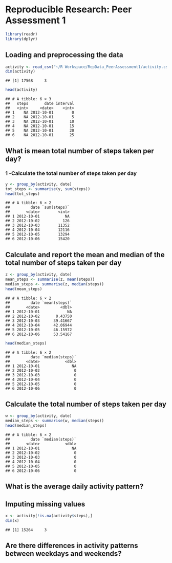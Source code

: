 # Reproducible Research: Peer Assessment 1


```r
library(readr)
library(dplyr)
```

## Loading and preprocessing the data


```r
activity <- read_csv("~/R Workspace/RepData_PeerAssessment1/activity.csv")
dim(activity) 
```

```
## [1] 17568     3
```

```r
head(activity)
```

```
## # A tibble: 6 × 3
##   steps       date interval
##   <int>     <date>    <int>
## 1    NA 2012-10-01        0
## 2    NA 2012-10-01        5
## 3    NA 2012-10-01       10
## 4    NA 2012-10-01       15
## 5    NA 2012-10-01       20
## 6    NA 2012-10-01       25
```

## What is mean total number of steps taken per day?

### 1 -Calculate the total number of steps taken per day

```r
y <- group_by(activity, date)
tot_steps <- summarise(y, sum(steps))
head(tot_steps)
```

```
## # A tibble: 6 × 2
##         date `sum(steps)`
##       <date>        <int>
## 1 2012-10-01           NA
## 2 2012-10-02          126
## 3 2012-10-03        11352
## 4 2012-10-04        12116
## 5 2012-10-05        13294
## 6 2012-10-06        15420
```

## Calculate and report the mean and median of the total number of steps taken per day


```r
z <- group_by(activity, date)
mean_steps <- summarise(z, mean(steps))
median_steps <- summarise(z, median(steps))
head(mean_steps)
```

```
## # A tibble: 6 × 2
##         date `mean(steps)`
##       <date>         <dbl>
## 1 2012-10-01            NA
## 2 2012-10-02       0.43750
## 3 2012-10-03      39.41667
## 4 2012-10-04      42.06944
## 5 2012-10-05      46.15972
## 6 2012-10-06      53.54167
```

```r
head(median_steps)
```

```
## # A tibble: 6 × 2
##         date `median(steps)`
##       <date>           <dbl>
## 1 2012-10-01              NA
## 2 2012-10-02               0
## 3 2012-10-03               0
## 4 2012-10-04               0
## 5 2012-10-05               0
## 6 2012-10-06               0
```

## Calculate the total number of steps taken per day

```r
w <- group_by(activity, date)
median_steps <- summarise(w, median(steps))
head(median_steps)
```

```
## # A tibble: 6 × 2
##         date `median(steps)`
##       <date>           <dbl>
## 1 2012-10-01              NA
## 2 2012-10-02               0
## 3 2012-10-03               0
## 4 2012-10-04               0
## 5 2012-10-05               0
## 6 2012-10-06               0
```

## What is the average daily activity pattern?



## Imputing missing values



```r
x <- activity[!is.na(activity$steps),]
dim(x)
```

```
## [1] 15264     3
```


## Are there differences in activity patterns between weekdays and weekends?
